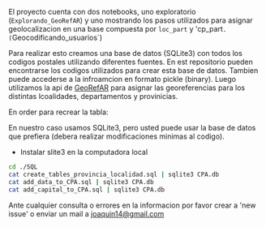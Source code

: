 El proyecto cuenta con dos notebooks, uno exploratorio (`Explorando_GeoRefAR`) y uno mostrando los pasos utilizados para asignar geolocalizacion en una base compuesta por `loc_part` y 'cp_part`. (`Geocodificando_usuarios`)

Para realizar esto creamos una base de datos (SQLite3) con todos los codigos postales utilizando diferentes fuentes. En est repositorio pueden encontrarse los codigos utilizados para crear esta base de datos. Tambien puede accederse a la infroamcion en formato pickle (binary).  Luego utilizamos la api de [GeoRefAR](https://datosgobar.github.io/georef-ar-api/) para asignar las georeferencias para los distintas lcoalidades, departamentos y provinicias. 

En order para recrear la tabla:

En nuestro caso usamos SQLite3, pero usted puede usar la base de datos que prefiera (debera realizar modificaciones minimas al codigo).

- Instalar slite3 en la computadora local

```bash
cd ./SQL
cat create_tables_provincia_localidad.sql | sqlite3 CPA.db
cat add_data_to_CPA.sql | sqlite3 CPA.db
cat add_capital_to_CPA.sql | sqlite3 CPA.db

```

Ante cualquier consulta o errores en la informacion por favor crear a 'new issue' o enviar un mail a joaquin14@gmail.com